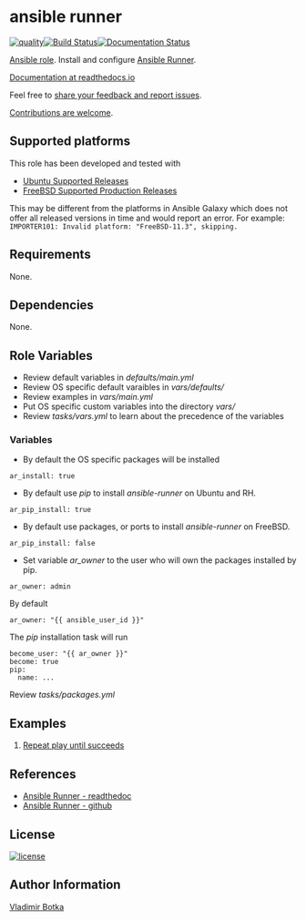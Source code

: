 # ansible runner

[![quality](https://img.shields.io/ansible/quality/27910)](https://galaxy.ansible.com/vbotka/ansible_runner)[![Build Status](https://travis-ci.org/vbotka/ansible-runner.svg?branch=master)](https://travis-ci.org/vbotka/ansible-runner)[![Documentation Status](https://readthedocs.org/projects/docs/badge/?version=latest)](https://ansible-runner-role.readthedocs.io/en/latest/)

[Ansible role](https://galaxy.ansible.com/vbotka/ansible_runner/). Install and configure [Ansible Runner](https://github.com/ansible/ansible-runner).

[Documentation at readthedocs.io](https://ansible-runner-role.readthedocs.io)

Feel free to [share your feedback and report issues](https://github.com/vbotka/ansible-runner/issues).

[Contributions are welcome](https://github.com/firstcontributions/first-contributions).


## Supported platforms

This role has been developed and tested with
* [Ubuntu Supported Releases](http://releases.ubuntu.com/)
* [FreeBSD Supported Production Releases](https://www.freebsd.org/releases/)

This may be different from the platforms in Ansible Galaxy which does not offer all
released versions in time and would report an error. For example:
`IMPORTER101: Invalid platform: "FreeBSD-11.3", skipping.`


## Requirements

None.


## Dependencies

None.


## Role Variables

- Review default variables in *defaults/main.yml*
- Review OS specific default varaibles in *vars/defaults/*
- Review examples in *vars/main.yml*
- Put OS specific custom variables into the directory *vars/*
- Review *tasks/vars.yml* to learn about the precedence of the variables


### Variables

- By default the OS specific packages will be installed

```
ar_install: true
```

- By default use *pip* to install *ansible-runner* on Ubuntu and RH.

```
ar_pip_install: true
```

- By default use packages, or ports to install *ansible-runner* on FreeBSD.

```
ar_pip_install: false
```

- Set variable *ar_owner* to the user who will own the packages installed by pip.

```
ar_owner: admin
```

By default

```
ar_owner: "{{ ansible_user_id }}"
```

The *pip* installation task will run

```
become_user: "{{ ar_owner }}"
become: true
pip:
  name: ...
```

Review *tasks/packages.yml*


## Examples

1) [Repeat play until succeeds](https://github.com/vbotka/ansible-runner/blob/master/contrib/repeat_play_until_succeeds.bash)


## References

- [Ansible Runner - readthedoc](https://ansible-runner.readthedocs.io/en/latest/)
- [Ansible Runner - github](https://github.com/ansible/ansible-runner/)


## License

[![license](https://img.shields.io/badge/license-BSD-red.svg)](https://www.freebsd.org/doc/en/articles/bsdl-gpl/article.html)


## Author Information

[Vladimir Botka](https://botka.link)
